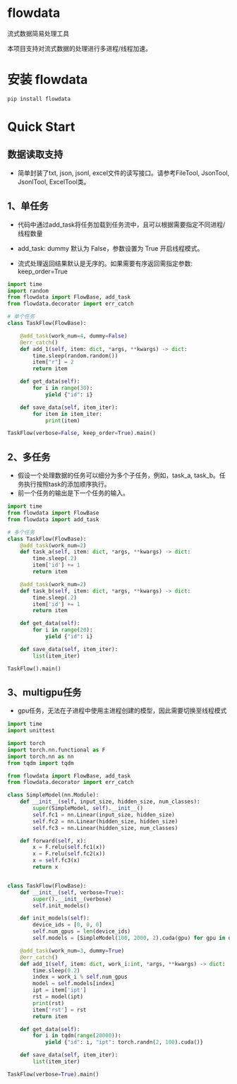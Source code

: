 # flowdata
流式数据简易处理工具


本项目支持对流式数据的处理进行多进程/线程加速。


# 安装 flowdata

```
pip install flowdata
```


# Quick Start
## 数据读取支持
* 简单封装了txt, json, jsonl, excel文件的读写接口。请参考FileTool, JsonTool, JsonlTool, ExcelTool类。

## 1、单任务
* 代码中通过add_task将任务加载到任务流中，且可以根据需要指定不同进程/线程数量

* add_task: dummy 默认为 False，参数设置为 True 开启线程模式。

* 流式处理返回结果默认是无序的。如果需要有序返回需指定参数: keep_order=True

```python
import time
import random
from flowdata import FlowBase, add_task
from flowdata.decorator import err_catch

# 单个任务
class TaskFlow(FlowBase):

    @add_task(work_num=4, dummy=False)
    @err_catch()
    def add_1(self, item: dict, *args, **kwargs) -> dict:
        time.sleep(random.random())
        item["r"] = 2
        return item

    def get_data(self):
        for i in range(30):
            yield {"id": i}

    def save_data(self, item_iter):
        for item in item_iter:
            print(item)

TaskFlow(verbose=False, keep_order=True).main()
```

## 2、多任务
* 假设一个处理数据的任务可以细分为多个子任务，例如，task_a, task_b。任务执行按照task的添加顺序执行。
* 前一个任务的输出是下一个任务的输入。

```python
import time
from flowdata import FlowBase
from flowdata import add_task

# 多个任务
class TaskFlow(FlowBase):
    @add_task(work_num=2)
    def task_a(self, item: dict, *args, **kwargs) -> dict:
        time.sleep(.2)
        item['id'] += 1
        return item

    @add_task(work_num=2)
    def task_b(self, item: dict, *args, **kwargs) -> dict:
        time.sleep(.2)
        item['id'] += 1
        return item

    def get_data(self):
        for i in range(20):
            yield {"id": i}

    def save_data(self, item_iter):
        list(item_iter)

TaskFlow().main()
```

## 3、multigpu任务
* gpu任务，无法在子进程中使用主进程创建的模型，因此需要切换至线程模式

```python
import time
import unittest

import torch
import torch.nn.functional as F
import torch.nn as nn
from tqdm import tqdm

from flowdata import FlowBase, add_task
from flowdata.decorator import err_catch

class SimpleModel(nn.Module):
    def __init__(self, input_size, hidden_size, num_classes):
        super(SimpleModel, self).__init__()
        self.fc1 = nn.Linear(input_size, hidden_size)
        self.fc2 = nn.Linear(hidden_size, hidden_size)
        self.fc3 = nn.Linear(hidden_size, num_classes)

    def forward(self, x):
        x = F.relu(self.fc1(x))
        x = F.relu(self.fc2(x))
        x = self.fc3(x)
        return x


class TaskFlow(FlowBase):
    def __init__(self, verbose=True):
        super().__init__(verbose)
        self.init_models()

    def init_models(self):
        device_ids = [0, 0, 0]
        self.num_gpus = len(device_ids)
        self.models = [SimpleModel(100, 2000, 2).cuda(gpu) for gpu in device_ids]

    @add_task(work_num=3, dummy=True)
    @err_catch()
    def add_1(self, item: dict, work_i:int, *args, **kwargs) -> dict:
        time.sleep(0.2)
        index = work_i % self.num_gpus
        model = self.models[index]
        ipt = item['ipt']
        rst = model(ipt)
        print(rst)
        item['rst'] = rst
        return item

    def get_data(self):
        for i in tqdm(range(20000)):
            yield {"id": i, "ipt": torch.randn(2, 100).cuda()}

    def save_data(self, item_iter):
        list(item_iter)

TaskFlow(verbose=True).main()
```
